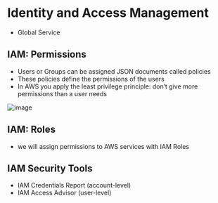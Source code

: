 # Identity and Access Management
- Global Service
## IAM: Permissions
- Users or Groups can be assigned JSON documents called policies
- These policies define the permissions of the users
- In AWS you apply the least privilege principle: don’t give more permissions than a user needs 

![image](https://github.com/nacdanh98/Yang-AWS/assets/49748262/a685c740-8d37-4e7b-b4a7-e496a9f83758)
## IAM: Roles
- we will assign permissions to AWS services with IAM Roles
## IAM Security Tools
- IAM Credentials Report (account-level)
- IAM Access Advisor (user-level)
